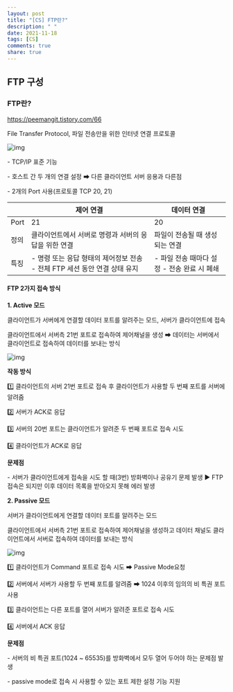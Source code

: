 ```yaml
---
layout: post
title: "[CS] FTP란?"
description: " "
date: 2021-11-18
tags: [CS]
comments: true
share: true
---
```


##  **FTP 구성**



### **FTP란?**

https://peemangit.tistory.com/66

File Transfer Protocol, 파일 전송만을 위한 인터넷 연결 프로토콜



![img](https://blog.kakaocdn.net/dn/CUu5U/btq7sYOWlTH/jXitRHRtoJ57KK1nn7TZX1/img.png)



\- TCP/IP 표준 기능

\- 호스트 간 두 개의 연결 설정 ➡ 다른 클라이언트 서버 응용과 다른점

\- 2개의 Port 사용(프로토콜 TCP 20, 21)

|      | 제어 연결                                                    | 데이터 연결                                 |
| ---- | ------------------------------------------------------------ | ------------------------------------------- |
| Port | 21                                                           | 20                                          |
| 정의 | 클라이언트에서 서버로 명령과 서버의 응답을 위한 연결         | 파일이 전송될 때 생성되는 연결              |
| 특징 | - 명령 또는 응답 형태의 제어정보 전송 - 전체 FTP 세션 동안 연결 상태 유지 | - 파일 전송 때마다 설정 - 전송 완료 시 폐쇄 |

 

####  

#### **FTP 2가지 접속 방식**

**1. Active 모드**

클라이언트가 서버에게 연결할 데이터 포트를 알려주는 모드, 서버가 클라이언트에 접속

클라이언트에서 서버측 21번 포트로 접속하여 제어채널을 생성 ➡ 데이터는 서버에서 클라이언트로 접속하여 데이터를 보내는 방식

![img](https://blog.kakaocdn.net/dn/zSoqb/btq7sYVLr3n/QkhzKSi8dwC3raKMKsBhc0/img.png)

**작동 방식**

1️⃣ 클라이언트의 서버 21번 포트로 접속 후 클라이언트가 사용할 두 번째 포트를 서버에 알려줌

2️⃣ 서버가 ACK로 응답

3️⃣ 서버의 20번 포트는 클라이언트가 알려준 두 번째 포트로 접속 시도

4️⃣ 클라이언트가 ACK로 응답

 

**문제점**

\- 서버가 클라이언트에게 접속을 시도 할 때(3번) 방화벽이나 공유기 문제 발생
▶ FTP 접속은 되지만 이후 데이터 목록을 받아오지 못해 에러 발생

 

 

**2. Passive 모드**

서버가 클라이언트에게 연결할 데이터 포트를 알려주는 모드

클라이언트에서 서버측 21번 포트로 접속하여 제어채널을 생성하고 데이터 채널도 클라이언트에서 서버로 접속하여 데이터를 보내는 방식

![img](https://blog.kakaocdn.net/dn/c5XsrS/btq7utPKTzq/Q6ej1lBTKmI6njI4PrlY71/img.png)

1️⃣ 클라이언트가 Command 포트로 접속 시도 ➡ Passive Mode요청

2️⃣ 서버에서 서버가 사용할 두 번째 포트를 알려줌 ➡ 1024 이후의 임의의 비 특권 포트 사용

3️⃣ 클라이언트는 다른 포트를 열어 서버가 알려준 포트로 접속 시도 

4️⃣ 서버에서 ACK 응답

 

**문제점**

\- 서버의 비 특권 포트(1024 ~ 65535)를 방화벽에서 모두 열어 두어야 하는 문제점 발생

\- passive mode로 접속 시 사용할 수 있는 포트 제한 설정 기능 지원